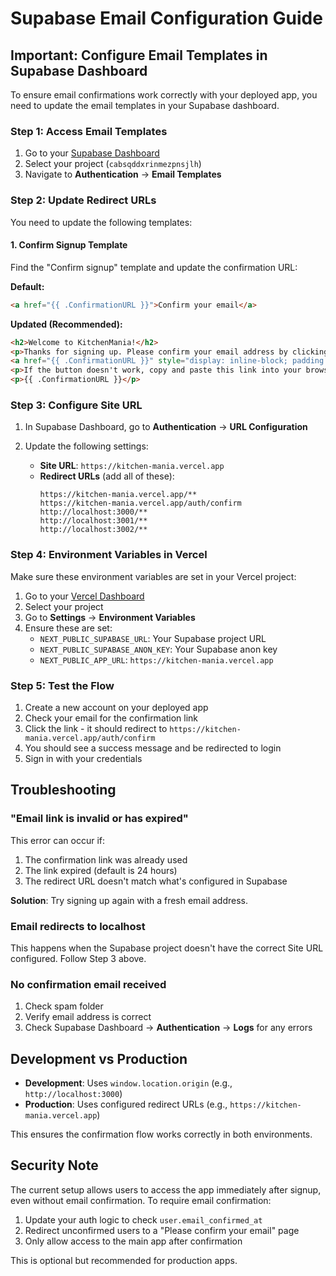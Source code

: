 # Supabase Email Configuration Guide

## Important: Configure Email Templates in Supabase Dashboard

To ensure email confirmations work correctly with your deployed app, you need to update the email templates in your Supabase dashboard.

### Step 1: Access Email Templates

1. Go to your [Supabase Dashboard](https://app.supabase.com)
2. Select your project (`cabsqddxrinmezpnsjlh`)
3. Navigate to **Authentication** → **Email Templates**

### Step 2: Update Redirect URLs

You need to update the following templates:

#### 1. Confirm Signup Template

Find the "Confirm signup" template and update the confirmation URL:

**Default:**
```html
<a href="{{ .ConfirmationURL }}">Confirm your email</a>
```

**Updated (Recommended):**
```html
<h2>Welcome to KitchenMania!</h2>
<p>Thanks for signing up. Please confirm your email address by clicking the link below:</p>
<a href="{{ .ConfirmationURL }}" style="display: inline-block; padding: 12px 24px; background-color: #3b82f6; color: white; text-decoration: none; border-radius: 6px;">Confirm Email Address</a>
<p>If the button doesn't work, copy and paste this link into your browser:</p>
<p>{{ .ConfirmationURL }}</p>
```

### Step 3: Configure Site URL

1. In Supabase Dashboard, go to **Authentication** → **URL Configuration**
2. Update the following settings:

   - **Site URL**: `https://kitchen-mania.vercel.app`
   - **Redirect URLs** (add all of these):
     ```
     https://kitchen-mania.vercel.app/**
     https://kitchen-mania.vercel.app/auth/confirm
     http://localhost:3000/**
     http://localhost:3001/**
     http://localhost:3002/**
     ```

### Step 4: Environment Variables in Vercel

Make sure these environment variables are set in your Vercel project:

1. Go to your [Vercel Dashboard](https://vercel.com)
2. Select your project
3. Go to **Settings** → **Environment Variables**
4. Ensure these are set:
   - `NEXT_PUBLIC_SUPABASE_URL`: Your Supabase project URL
   - `NEXT_PUBLIC_SUPABASE_ANON_KEY`: Your Supabase anon key
   - `NEXT_PUBLIC_APP_URL`: `https://kitchen-mania.vercel.app`

### Step 5: Test the Flow

1. Create a new account on your deployed app
2. Check your email for the confirmation link
3. Click the link - it should redirect to `https://kitchen-mania.vercel.app/auth/confirm`
4. You should see a success message and be redirected to login
5. Sign in with your credentials

## Troubleshooting

### "Email link is invalid or has expired"

This error can occur if:
1. The confirmation link was already used
2. The link expired (default is 24 hours)
3. The redirect URL doesn't match what's configured in Supabase

**Solution**: Try signing up again with a fresh email address.

### Email redirects to localhost

This happens when the Supabase project doesn't have the correct Site URL configured. Follow Step 3 above.

### No confirmation email received

1. Check spam folder
2. Verify email address is correct
3. Check Supabase Dashboard → **Authentication** → **Logs** for any errors

## Development vs Production

- **Development**: Uses `window.location.origin` (e.g., `http://localhost:3000`)
- **Production**: Uses configured redirect URLs (e.g., `https://kitchen-mania.vercel.app`)

This ensures the confirmation flow works correctly in both environments.

## Security Note

The current setup allows users to access the app immediately after signup, even without email confirmation. To require email confirmation:

1. Update your auth logic to check `user.email_confirmed_at`
2. Redirect unconfirmed users to a "Please confirm your email" page
3. Only allow access to the main app after confirmation

This is optional but recommended for production apps. 